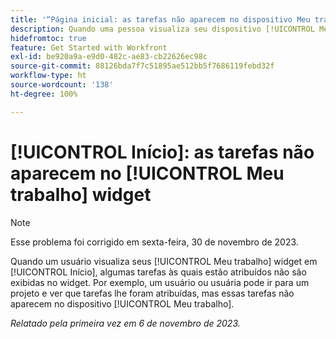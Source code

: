 ```yaml
---
title: '“Página inicial: as tarefas não aparecem no dispositivo Meu trabalho”'
description: Quando uma pessoa visualiza seu dispositivo [!UICONTROL Meu trabalho] na Página inicial, algumas das tarefas atribuídas a ela não são exibidas no dispositivo. Por exemplo, um usuário ou usuária pode ir para um projeto e ver que tarefas lhe foram atribuídas, mas essas tarefas não aparecem no dispositivo [!UICONTROL Meu trabalho].
hidefromtoc: true
feature: Get Started with Workfront
exl-id: be920a9a-e9d0-482c-ae83-cb22626ec98c
source-git-commit: 88126bda7f7c51895ae512bb5f7686119febd32f
workflow-type: ht
source-wordcount: '138'
ht-degree: 100%

---
```


# [!UICONTROL Início]: as tarefas não aparecem no [!UICONTROL Meu trabalho] widget

>[!NOTE]
>
>Esse problema foi corrigido em sexta-feira, 30 de novembro de 2023.

Quando um usuário visualiza seus [!UICONTROL Meu trabalho] widget em [!UICONTROL Início], algumas tarefas às quais estão atribuídos não são exibidas no widget. Por exemplo, um usuário ou usuária pode ir para um projeto e ver que tarefas lhe foram atribuídas, mas essas tarefas não aparecem no dispositivo [!UICONTROL Meu trabalho].

_Relatado pela primeira vez em 6 de novembro de 2023._
